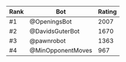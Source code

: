 Rank|Bot|Rating
---|---|---
#1|@OpeningsBot|2007
#2|@DavidsGuterBot|1670
#3|@pawnrobot|1363
#4|@MinOpponentMoves|967
